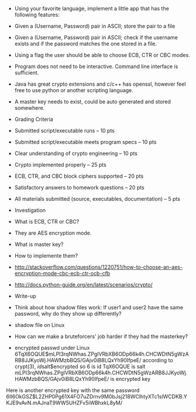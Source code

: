 * Using your favorite language, implement a little app that has the following features:

 * Given a (Username, Password) pair in ASCII; store the pair to a file
 * Given a (Username, Password) pair in ASCII; check if the username exists and if the password matches the one stored in a file.
 * Using a flag the user should be able to choose ECB, CTR or CBC modes.
 * Program does not need to be interactive. Command line interface is sufficient.
 * Java has great crypto extensions and c/c++ has openssl, however feel free to use python or another scripting language. 
 * A master key needs to exist, could be auto generated and stored somewhere. 

* Grading Criteria

 * Submitted script/executable runs – 10 pts
 * Submitted script/executable meets program specs – 10 pts
 * Clear understanding of crypto engineering – 10 pts
 * Crypto implemented properly – 25 pts
 * ECB, CTR, and CBC block ciphers supported – 20 pts
 * Satisfactory answers to homework questions – 20 pts
 * All materials submitted (source, executables, documentation) – 5 pts

* Investigation
 * What is ECB, CTR or CBC? 
  * They are AES encryption mode.
 * What is master key?
 * How to implemente them?
  * http://stackoverflow.com/questions/1220751/how-to-choose-an-aes-encryption-mode-cbc-ecb-ctr-ocb-cfb
  * http://docs.python-guide.org/en/latest/scenarios/crypto/

* Write-up
 * Think about how shadow files work: If user1 and user2 have the same password, why do they show up differently? 
  * shadow file on Linux
 * How can we make a bruteforcers' job harder if they had the masterkey?

 * encrypted passwd under Linux
 $6$TqX6OQUE$mLPI3rqNWhas.ZPglVRbXB6ODp66k4h.CHCWDtN5gWzARB8JJKyoWj.HAWMzbBQS/GAjv0iB8LQxYh90IfpeE/
 according to crypt(3), $id$salt$encrypted
 so 6 is id
 TqX6OQUE is salt
 mLPI3rqNWhas.ZPglVRbXB6ODp66k4h.CHCWDtN5gWzARB8JJKyoWj.HAWMzbBQS/GAjv0iB8LQxYh90IfpeE/ is encrypted key

 Here is another encrypted key with the same password
 $6$II6OkGSZ$L2ZHP0Pg61X4FO7uZDrnv9M0bJsj218WClhtyXTc1slWCDKB.YKJE9vAvN.mAJnaT9WW5UHZFv5iWBhxkL8yM/

